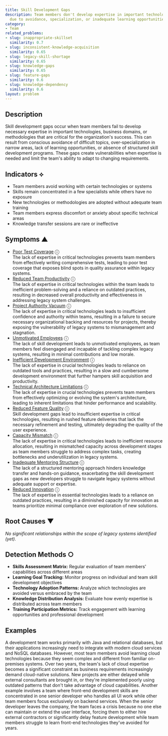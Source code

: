 ```yaml
---
title: Skill Development Gaps
description: Team members don't develop expertise in important technologies or domains
  due to avoidance, specialization, or inadequate learning opportunities.
category:
- Team
related_problems:
- slug: inappropriate-skillset
  similarity: 0.7
- slug: inconsistent-knowledge-acquisition
  similarity: 0.65
- slug: legacy-skill-shortage
  similarity: 0.65
- slug: knowledge-gaps
  similarity: 0.65
- slug: feature-gaps
  similarity: 0.6
- slug: knowledge-dependency
  similarity: 0.6
layout: problem
---
```


## Description

Skill development gaps occur when team members fail to develop necessary expertise in important technologies, business domains, or methodologies that are critical for the organization's success. This can result from conscious avoidance of difficult topics, over-specialization in narrow areas, lack of learning opportunities, or absence of structured skill development programs. These gaps create vulnerabilities when expertise is needed and limit the team's ability to adapt to changing requirements.

## Indicators ⟡

- Team members avoid working with certain technologies or systems
- Skills remain concentrated in a few specialists while others have no exposure
- New technologies or methodologies are adopted without adequate team training
- Team members express discomfort or anxiety about specific technical areas
- Knowledge transfer sessions are rare or ineffective

## Symptoms ▲
- [Poor Test Coverage](poor-test-coverage.md) <span class="info-tooltip" title="Confidence: 0.511, Strength: 0.754">ⓘ</span>
<br/>  The lack of expertise in critical technologies prevents team members from effectively writing comprehensive tests, leading to poor test coverage that exposes blind spots in quality assurance within legacy systems.
- [Reduced Team Productivity](reduced-team-productivity.md) <span class="info-tooltip" title="Confidence: 0.454, Strength: 0.830">ⓘ</span>
<br/>  The lack of expertise in critical technologies within the team leads to inefficient problem-solving and a reliance on outdated practices, resulting in decreased overall productivity and effectiveness in addressing legacy system challenges.
- [Project Authority Vacuum](project-authority-vacuum.md) <span class="info-tooltip" title="Confidence: 0.407, Strength: 0.752">ⓘ</span>
<br/>  The lack of expertise in critical technologies leads to insufficient confidence and authority within teams, resulting in a failure to secure necessary organizational backing and resources for projects, thereby exposing the vulnerability of legacy systems to mismanagement and stagnation.
- [Unmotivated Employees](unmotivated-employees.md) <span class="info-tooltip" title="Confidence: 0.401, Strength: 0.780">ⓘ</span>
<br/>  The lack of skill development leads to unmotivated employees, as team members feel disengaged and incapable of tackling complex legacy systems, resulting in minimal contributions and low morale.
- [Inefficient Development Environment](inefficient-development-environment.md) <span class="info-tooltip" title="Confidence: 0.389, Strength: 0.690">ⓘ</span>
<br/>  The lack of expertise in crucial technologies leads to reliance on outdated tools and practices, resulting in a slow and cumbersome development environment that further hampers skill acquisition and productivity.
- [Technical Architecture Limitations](technical-architecture-limitations.md) <span class="info-tooltip" title="Confidence: 0.386, Strength: 0.723">ⓘ</span>
<br/>  The lack of expertise in crucial technologies prevents team members from effectively optimizing or evolving the system's architecture, leading to inherent limitations that hinder performance and scalability.
- [Reduced Feature Quality](reduced-feature-quality.md) <span class="info-tooltip" title="Confidence: 0.336, Strength: 0.809">ⓘ</span>
<br/>  Skill development gaps lead to insufficient expertise in critical technologies, resulting in rushed feature deliveries that lack the necessary refinement and testing, ultimately degrading the quality of the user experience.
- [Capacity Mismatch](capacity-mismatch.md) <span class="info-tooltip" title="Confidence: 0.333, Strength: 0.693">ⓘ</span>
<br/>  The lack of expertise in critical technologies leads to inefficient resource allocation, resulting in mismatched capacity across development stages as team members struggle to address complex tasks, creating bottlenecks and underutilization in legacy systems.
- [Inadequate Mentoring Structure](inadequate-mentoring-structure.md) <span class="info-tooltip" title="Confidence: 0.319, Strength: 0.778">ⓘ</span>
<br/>  The lack of a structured mentoring approach hinders knowledge transfer and hands-on guidance, exacerbating the skill development gaps as new developers struggle to navigate legacy systems without adequate support or expertise.
- [Reduced Innovation](reduced-innovation.md) <span class="info-tooltip" title="Confidence: 0.308, Strength: 0.786">ⓘ</span>
<br/>  The lack of expertise in essential technologies leads to a reliance on outdated practices, resulting in a diminished capacity for innovation as teams prioritize minimal compliance over exploration of new solutions.

## Root Causes ▼

*No significant relationships within the scope of legacy systems identified (yet).*

## Detection Methods ○

- **Skills Assessment Matrix:** Regular evaluation of team members' capabilities across different areas
- **Learning Goal Tracking:** Monitor progress on individual and team skill development objectives
- **Technology Adoption Patterns:** Analyze which technologies are avoided versus embraced by the team
- **Knowledge Distribution Analysis:** Evaluate how evenly expertise is distributed across team members
- **Training Participation Metrics:** Track engagement with learning opportunities and professional development

## Examples

A development team works primarily with Java and relational databases, but their applications increasingly need to integrate with modern cloud services and NoSQL databases. However, most team members avoid learning cloud technologies because they seem complex and different from familiar on-premises systems. Over two years, the team's lack of cloud expertise becomes a significant constraint as business requirements increasingly demand cloud-native solutions. New projects are either delayed while external consultants are brought in, or they're implemented poorly using outdated patterns that don't take advantage of cloud capabilities. Another example involves a team where front-end development skills are concentrated in one senior developer who handles all UI work while other team members focus exclusively on backend services. When the senior developer leaves the company, the team faces a crisis because no one else can maintain or extend the user interface, forcing them to either hire external contractors or significantly delay feature development while team members struggle to learn front-end technologies they've avoided for years.
